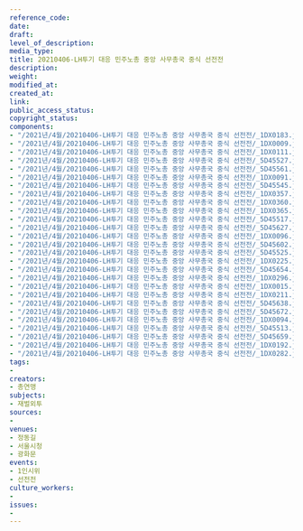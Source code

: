 ```yaml
---
reference_code: 
date: 
draft: 
level_of_description: 
media_type: 
title: 20210406-LH투기 대응 민주노총 중앙 사무총국 중식 선전전
description: 
weight: 
modified_at: 
created_at: 
link: 
public_access_status: 
copyright_status: 
components:
- "/2021년/4월/20210406-LH투기 대응 민주노총 중앙 사무총국 중식 선전전/_1DX0183.jpg"
- "/2021년/4월/20210406-LH투기 대응 민주노총 중앙 사무총국 중식 선전전/_1DX0009.jpg"
- "/2021년/4월/20210406-LH투기 대응 민주노총 중앙 사무총국 중식 선전전/_1DX0111.jpg"
- "/2021년/4월/20210406-LH투기 대응 민주노총 중앙 사무총국 중식 선전전/_5D45527.jpg"
- "/2021년/4월/20210406-LH투기 대응 민주노총 중앙 사무총국 중식 선전전/_5D45561.jpg"
- "/2021년/4월/20210406-LH투기 대응 민주노총 중앙 사무총국 중식 선전전/_1DX0091.jpg"
- "/2021년/4월/20210406-LH투기 대응 민주노총 중앙 사무총국 중식 선전전/_5D45545.jpg"
- "/2021년/4월/20210406-LH투기 대응 민주노총 중앙 사무총국 중식 선전전/_1DX0357.jpg"
- "/2021년/4월/20210406-LH투기 대응 민주노총 중앙 사무총국 중식 선전전/_1DX0360.jpg"
- "/2021년/4월/20210406-LH투기 대응 민주노총 중앙 사무총국 중식 선전전/_1DX0365.jpg"
- "/2021년/4월/20210406-LH투기 대응 민주노총 중앙 사무총국 중식 선전전/_5D45517.jpg"
- "/2021년/4월/20210406-LH투기 대응 민주노총 중앙 사무총국 중식 선전전/_5D45627.jpg"
- "/2021년/4월/20210406-LH투기 대응 민주노총 중앙 사무총국 중식 선전전/_1DX0096.jpg"
- "/2021년/4월/20210406-LH투기 대응 민주노총 중앙 사무총국 중식 선전전/_5D45602.jpg"
- "/2021년/4월/20210406-LH투기 대응 민주노총 중앙 사무총국 중식 선전전/_5D45525.jpg"
- "/2021년/4월/20210406-LH투기 대응 민주노총 중앙 사무총국 중식 선전전/_1DX0225.jpg"
- "/2021년/4월/20210406-LH투기 대응 민주노총 중앙 사무총국 중식 선전전/_5D45654.jpg"
- "/2021년/4월/20210406-LH투기 대응 민주노총 중앙 사무총국 중식 선전전/_1DX0296.jpg"
- "/2021년/4월/20210406-LH투기 대응 민주노총 중앙 사무총국 중식 선전전/_1DX0015.jpg"
- "/2021년/4월/20210406-LH투기 대응 민주노총 중앙 사무총국 중식 선전전/_1DX0211.jpg"
- "/2021년/4월/20210406-LH투기 대응 민주노총 중앙 사무총국 중식 선전전/_5D45638.jpg"
- "/2021년/4월/20210406-LH투기 대응 민주노총 중앙 사무총국 중식 선전전/_5D45672.jpg"
- "/2021년/4월/20210406-LH투기 대응 민주노총 중앙 사무총국 중식 선전전/_1DX0094.jpg"
- "/2021년/4월/20210406-LH투기 대응 민주노총 중앙 사무총국 중식 선전전/_5D45513.jpg"
- "/2021년/4월/20210406-LH투기 대응 민주노총 중앙 사무총국 중식 선전전/_5D45659.jpg"
- "/2021년/4월/20210406-LH투기 대응 민주노총 중앙 사무총국 중식 선전전/_1DX0192.jpg"
- "/2021년/4월/20210406-LH투기 대응 민주노총 중앙 사무총국 중식 선전전/_1DX0282.jpg"
tags:
- 
creators:
- 총연맹
subjects:
- 재벌외투
sources:
- 
venues:
- 정동길
- 서울시청
- 광화문
events:
- 1인시위
- 선전전
culture_workers:
- 
issues:
- 
---
```

